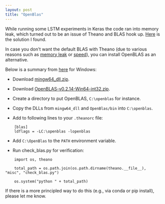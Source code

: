 ```yaml
---
layout: post
title: "OpenBlas"
---
```


While running some LSTM experiments in Keras the code ran into memory leak, which turned out to be an issue of Theano and BLAS hook up.
<a href = "https://github.com/1iyiwei/pyml/blob/master/code/ch13/install.md#openblas">Here</a> is the solution I found.

In case you don't want the default BLAS with Theano (due to various reasons such as [memory leak](https://github.com/fchollet/keras/issues/5935) or [speed](http://ankivil.com/making-theano-faster-with-cudnn-and-cnmem-on-windows-10/)), you can install OpenBLAS as an alternative.

Below is a summary from [here](http://ankivil.com/making-theano-faster-with-cudnn-and-cnmem-on-windows-10/) for Windows:

* Download [mingw64_dll.zip](http://sourceforge.net/projects/openblas/files/v0.2.14/mingw64_dll.zip/download).

* Download [OpenBLAS-v0.2.14-Win64-int32.zip](http://sourceforge.net/projects/openblas/files/v0.2.14/OpenBLAS-v0.2.14-Win64-int32.zip/download).

* Create a directory to put OpenBLAS, `C:\openblas` for instance.

* Copy the DLLs from `mingw64_dll` and `OpenBlas/bin` into `C:\openblas`.

* Add to following lines to your `.theanorc` file:
```
    [blas]
    ldflags = -LC:\openblas -lopenblas
``` 

* Add `C:\OpenBlas` to the `PATH` environment variable.

* Run check_blas.py for verification:

```
    import os, theano

    total_path = os.path.join(os.path.dirname(theano.__file__), "misc", "check_blas.py")

    os.system("python " + total_path)

```

If there is a more principled way to do this (e.g., via conda or pip install), please let me know.
